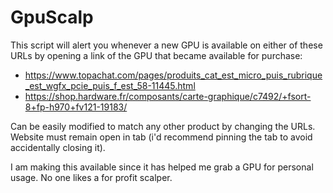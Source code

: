 # GpuScalp

This script will alert you whenever a new GPU is available on either of these URLs by opening a link of the GPU that became available for purchase:
- https://www.topachat.com/pages/produits_cat_est_micro_puis_rubrique_est_wgfx_pcie_puis_f_est_58-11445.html
- https://shop.hardware.fr/composants/carte-graphique/c7492/+fsort-8+fp-h970+fv121-19183/

Can be easily modified to match any other product by changing the URLs. 
Website must remain open in tab (i'd recommend pinning the tab to avoid accidentally closing it).

I am making this available since it has helped me grab a GPU for personal usage. No one likes a for profit scalper.